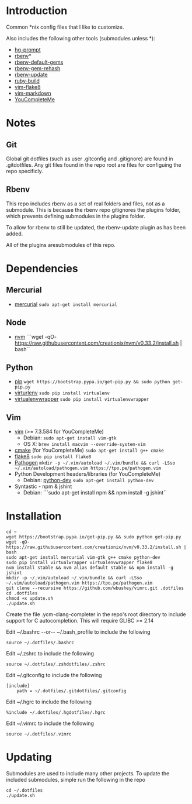 # Introduction

Common *nix config files that I like to customize. 

Also includes the following other tools (submodules unless *):

- [hg-prompt](https://github.com/pelletier/hg-prompt)
- [rbenv](https://github.com/sstephenson/rbenv)*
- [rbenv-default-gems](https://github.com/sstephenson/rbenv-default-gems)
- [rbenv-gem-rehash](https://github.com/sstephenson/rbenv-gem-rehash)
- [rbenv-update](https://github.com/rkh/rbenv-update)
- [ruby-build](https://github.com/sstephenson/ruby-build)
- [vim-flake8](https://github.com/nvie/vim-flake8)
- [vim-markdown](https://github.com/plasticboy/vim-markdown)
- [YouCompleteMe](http://valloric.github.io/YouCompleteMe/)

# Notes

## Git

Global git dotfiles (such as user .gitconfig and .gitignore) are found in .gitdotfiles. Any git files found 
in the repo root are files for configuing the repo specificly.

## Rbenv

This repo includes rbenv as a set of real folders and files, not as a submodule. This is because the rbenv
repo gitignores the plugins folder, which prevents defining submodules in the plugins folder. 

To allow for rbenv to still be updated, the rbenv-update plugin as has been added. 

All of the plugins aresubmodules of this repo.

# Dependencies

## Mercurial

- [mercurial](http://mercurial.selenic.com/)
  ```sudo apt-get install mercurial```

## Node
 - [nvm](https://github.com/creationix/nvm)
  ```wget -qO- https://raw.githubusercontent.com/creationix/nvm/v0.33.2/install.sh | bash``

## Python

- [pip](https://pip.pypa.io/en/latest/installing.html)
  ```wget https://bootstrap.pypa.io/get-pip.py && sudo python get-pip.py```
- [virturlenv](http://virtualenv.readthedocs.org/)
  ```sudo pip install virtualenv```
- [virtualenvwrapper](http://virtualenvwrapper.readthedocs.org/)
  ```sudo pip install virtualenvwrapper```

## Vim

- [vim](http://www.vim.org/) (>= 7.3.584 for YouCompleteMe)
  - Debian: ```sudo apt-get install vim-gtk```
  - OS X: ```brew install macvim --override-system-vim```
- [cmake](http://www.cmake.org/) (for YouCompleteMe)
  ```sudo apt-get install g++ cmake```
- [flake8](https://pypi.python.org/pypi/flake8)
  ```sudo pip install flake8```
- [Pathogen](https://github.com/tpope/vim-pathogen)
  ```mkdir -p ~/.vim/autoload ~/.vim/bundle && curl -LSso ~/.vim/autoload/pathogen.vim https://tpo.pe/pathogen.vim```
- Python Development headers/libraries (for YouCompleteMe)
  - Debian: [python-dev](https://packages.debian.org/stable/python-dev)
    ```sudo apt-get install python-dev```
- Syntastic - npm & jshint
  - Debian: ```sudo apt-get install npm && npm install -g jshint``

# Installation

    cd ~
    wget https://bootstrap.pypa.io/get-pip.py && sudo python get-pip.py
    wget -qO- https://raw.githubusercontent.com/creationix/nvm/v0.33.2/install.sh | bash
    sudo apt-get install mercurial vim-gtk g++ cmake python-dev
    sudo pip install virtualwrapper virtualenvwrapper flake8
    nvm install stable && nvm alias default stable && npm install -g jshint
    mkdir -p ~/.vim/autoload ~/.vim/bundle && curl -LSso ~/.vim/autoload/pathogen.vim https://tpo.pe/pathogen.vim
    git clone --recursive https://github.com/wbushey/vimrc.git .dotfiles
    cd .dotfiles
    chmod +x update.sh
    ./update.sh

Create the file .ycm-clang-completer in the repo's root directory  to include support for C autocompletion.
This will require GLIBC >= 2.14

Edit ~/.bashrc --or-- ~/.bash_profile to include the following

    source ~/.dotfiles/.bashrc

Edit ~/.zshrc to include the following

    source ~/.dotfiles/.zshdotfiles/.zshrc

Edit ~/.gitconfig to include the following

    [include]
        path = ~/.dotfiles/.gitdotfiles/.gitconfig

Edit ~/.hgrc to include the following

    %include ~/.dotfiles/.hgdotfiles/.hgrc

Edit ~/.vimrc to include the following

    source ~/.dotfiles/.vimrc


# Updating

Submodules are used to include many other projects. To update the included submodules, simple run the 
following in the repo

    cd ~/.dotfiles
    ./update.sh

